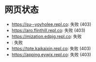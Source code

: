 # 网页状态
- https://su--yoyholee.repl.co: 失败 (403)
- https://aro.flinthill.repl.co: 失败 (403)
- https://mization.edpjg.repl.co: 失败
- : 失败
- https://tote.kaikaixin.repl.co: 失败 (403)
- https://apping.eywjx.repl.co: 失败 (403)
